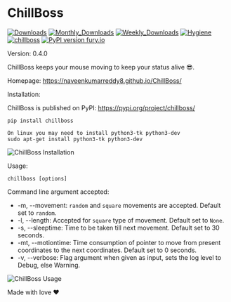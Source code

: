 # ChillBoss

[![Downloads](https://static.pepy.tech/personalized-badge/chillboss?period=total&units=international_system&left_color=blue&right_color=green&left_text=Total%20Downloads)](https://pepy.tech/project/chillboss)
[![Monthly_Downloads](https://static.pepy.tech/personalized-badge/chillboss?period=month&units=international_system&left_color=blue&right_color=green&left_text=Downloads/Month)](https://pepy.tech/project/chillboss)
[![Weekly_Downloads](https://static.pepy.tech/personalized-badge/chillboss?period=week&units=international_system&left_color=blue&right_color=green&left_text=Downloads/Week)](https://pepy.tech/project/chillboss)
[![Hygiene](https://github.com/NaveenKumarReddy8/ChillBoss/actions/workflows/main.yml/badge.svg)](https://github.com/NaveenKumarReddy8/ChillBoss/actions/workflows/main.yml)
[![chillboss](https://snyk.io/advisor/python/chillboss/badge.svg)](https://snyk.io/advisor/python/chillboss)
[![PyPI version fury.io](https://badge.fury.io/py/chillboss.svg)](https://pypi.python.org/pypi/chillboss/)

Version: 0.4.0

ChillBoss keeps your mouse moving to keep your status alive 😎.

Homepage: https://naveenkumarreddy8.github.io/ChillBoss/

Installation:

ChillBoss is published on PyPI: https://pypi.org/project/chillboss/ 

```shell
pip install chillboss
```

```note
On linux you may need to install python3-tk python3-dev
sudo apt-get install python3-tk python3-dev
```

![ChillBoss Installation](https://media.giphy.com/media/LaDjfP9xVZTT69EsMk/source.gif)

Usage:

```shell
chillboss [options]
```

Command line argument accepted:

* -m, --movement: `random` and `square` movements are accepted. Default set to `random`.
* -l, --length: Accepted for `square` type of movement. Default set to `None`.
* -s, --sleeptime: Time to be taken till next movement. Default set to 30 seconds.
* -mt, --motiontime: Time consumption of pointer to move from present coordinates to the next coordinates. Default set to 0
  seconds.
* -v, --verbose: Flag argument when given as input, sets the log level to Debug, else Warning.

![ChillBoss Usage](https://media.giphy.com/media/7V9UuZIFNDryxzHEQM/source.gif)


Made with love ❤️